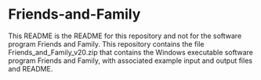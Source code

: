 # Friends-and-Family
This README is the README for this repository and not for the software program Friends and Family.
This repository contains the file Friends_and_Family_v20.zip that contains the Windows executable software program Friends and Family, with associated example input and output files and README.
